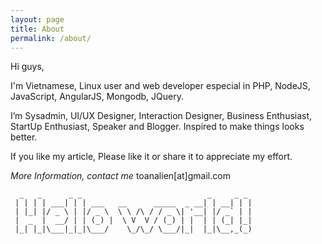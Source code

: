 ```yaml
---
layout: page
title: About
permalink: /about/
---
```

Hi guys,

I'm Vietnamese, Linux user and web developer especial in PHP, NodeJS, JavaScript, AngularJS, Mongodb, JQuery. 

I’m Sysadmin, UI/UX Designer, Interaction Designer, Business Enthusiast, StartUp Enthusiast, Speaker and Blogger. Inspired to make things looks better.

If you like my article, Please like it or share it to appreciate my effort.

*More Information, contact me*
toanalien[at]gmail.com

```
  _   _      _ _                            _     _ _
 | | | | ___| | | ___   __      _____  _ __| | __| | |
 | |_| |/ _ \ | |/ _ \  \ \ /\ / / _ \| '__| |/ _` | |
 |  _  |  __/ | | (_) |  \ V  V / (_) | |  | | (_| |_|
 |_| |_|\___|_|_|\___/    \_/\_/ \___/|_|  |_|\__,_(_)
```